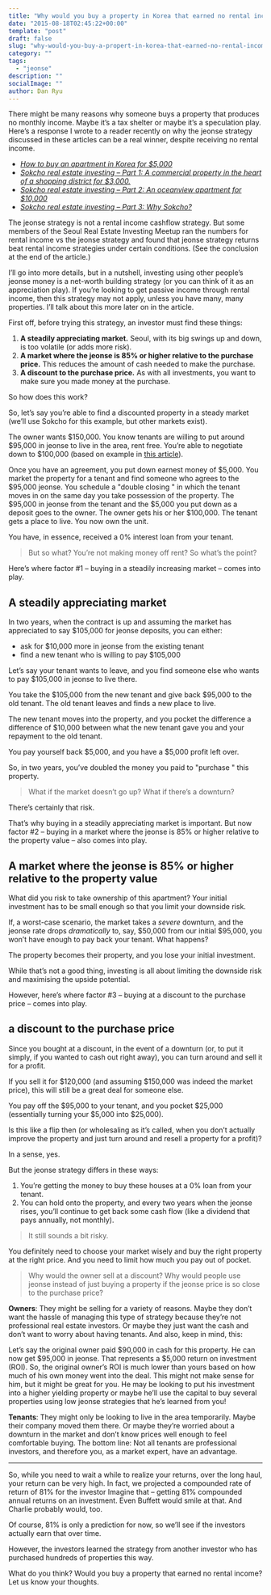 ```yaml
---
title: "Why would you buy a property in Korea that earned no rental income?"
date: "2015-08-18T02:45:22+00:00"
template: "post"
draft: false
slug: "why-would-you-buy-a-propert-in-korea-that-earned-no-rental-income"
category: ""
tags:
  - "jeonse"
description: ""
socialImage: ""
author: Dan Ryu
---
```


There might be many reasons why someone buys a property that produces no monthly income. Maybe it’s a tax shelter or maybe it’s a speculation play. Here’s a response I wrote to a reader recently on why the jeonse strategy discussed in these articles can be a real winner, despite receiving no rental income.

  * _[How to buy an apartment in Korea for $5,000](http://seoulreimeetup.com/korea/how-to-buy-an-apartment-in-korea-for-5000)_
  * _[Sokcho real estate investing – Part 1: A commercial property in the heart of a shopping district for $3,000.](http://seoulreimeetup.com/korea/sokcho-part1)_
  * _[Sokcho real estate investing – Part 2: An oceanview apartment for $10,000](http://seoulreimeetup.com/korea/sokcho-part2)_
  * _[Sokcho real estate investing – Part 3: Why Sokcho?](http://seoulreimeetup.com/korea/sokcho-real-estate-investing-part-3-why-sokcho)_

The jeonse strategy is not a rental income cashflow strategy. But some members of the Seoul Real Estate Investing Meetup ran the numbers for rental income vs the jeonse strategy and found that jeonse strategy returns beat rental income strategies under certain conditions. (See the conclusion at the end of the article.)

I’ll go into more details, but in a nutshell, investing using other people’s jeonse money is a net-worth building strategy (or you can think of it as an appreciation play). If you’re looking to get passive income through rental income, then this strategy may not apply, unless you have many, many properties. I’ll talk about this more later on in the article.

First off, before trying this strategy, an investor must find these things:

  1. **A steadily appreciating market.** Seoul, with its big swings up and down, is too volatile (or adds more risk).
  2. **A market where the jeonse is 85% or higher relative to the purchase price.** This reduces the amount of cash needed to make the purchase.
  3. **A discount to the purchase price.** As with all investments, you want to make sure you made money at the purchase.

So how does this work?

So, let’s say you’re able to find a discounted property in a steady market (we’ll use Sokcho for this example, but other markets exist).

The owner wants $150,000. You know tenants are willing to put around $95,000 in jeonse to live in the area, rent free. You’re able to negotiate down to $100,000 (based on example in [this article](http://seoulreimeetup.com/korea/sokcho-part2)).

Once you have an agreement, you put down earnest money of $5,000. You market the property for a tenant and find someone who agrees to the $95,000 jeonse. You schedule a  "double closing " in which the tenant moves in on the same day you take possession of the property. The $95,000 in jeonse from the tenant and the $5,000 you put down as a deposit goes to the owner. The owner gets his or her $100,000. The tenant gets a place to live. You now own the unit.

You have, in essence, received a 0% interest loan from your tenant.

> But so what? You’re not making money off rent? So what’s the point?

Here’s where factor #1 – buying in a steadily increasing market – comes into play.

## A steadily appreciating market

In two years, when the contract is up and assuming the market has appreciated to say $105,000 for jeonse deposits, you can either:

  * ask for $10,000 more in jeonse from the existing tenant
  * find a new tenant who is willing to pay $105,000

Let’s say your tenant wants to leave, and you find someone else who wants to pay $105,000 in jeonse to live there.

You take the $105,000 from the new tenant and give back $95,000 to the old tenant. The old tenant leaves and finds a new place to live.

The new tenant moves into the property, and you pocket the difference a difference of $10,000 between what the new tenant gave you and your repayment to the old tenant.

You pay yourself back $5,000, and you have a $5,000 profit left over.

So, in two years, you’ve doubled the money you paid to  "purchase " this property.

> What if the market doesn’t go up? What if there’s a downturn?

There’s certainly that risk.

That’s why buying in a steadily appreciating market is important. But now factor #2 – buying in a market where the jeonse is 85% or higher relative to the property value – also comes into play.

## A market where the jeonse is 85% or higher relative to the property value

What did you risk to take ownership of this apartment? Your initial investment has to be small enough so that you limit your downside risk.

If, a worst-case scenario, the market takes a _severe_ downturn, and the jeonse rate drops _dramatically_ to, say, $50,000 from our initial $95,000, you won’t have enough to pay back your tenant. What happens?

The property becomes their property, and you lose your initial investment.

While that’s not a good thing, investing is all about limiting the downside risk and maximising the upside potential.

However, here’s where factor #3 – buying at a discount to the purchase price – comes into play.

## a discount to the purchase price

Since you bought at a discount, in the event of a downturn (or, to put it simply, if you wanted to cash out right away), you can turn around and sell it for a profit.

If you sell it for $120,000 (and assuming $150,000 was indeed the market price), this will still be a great deal for someone else.

You pay off the $95,000 to your tenant, and you pocket $25,000 (essentially turning your $5,000 into $25,000).

Is this like a flip then (or wholesaling as it’s called, when you don’t actually improve the property and just turn around and resell a property for a profit)?

In a sense, yes.

But the jeonse strategy differs in these ways:

  1. You’re getting the money to buy these houses at a 0% loan from your tenant.
  2. You can hold onto the property, and every two years when the jeonse rises, you’ll continue to get back some cash flow (like a dividend that pays annually, not monthly).

> It still sounds a bit risky.

You definitely need to choose your market wisely and buy the right property at the right price. And you need to limit how much you pay out of pocket.

> Why would the owner sell at a discount? Why would people use jeonse instead of just buying a property if the jeonse price is so close to the purchase price?

**Owners**: They might be selling for a variety of reasons. Maybe they don’t want the hassle of managing this type of strategy because they’re not professional real estate investors. Or maybe they just want the cash and don’t want to worry about having tenants. And also, keep in mind, this:

Let’s say the original owner paid $90,000 in cash for this property. He can now get $95,000 in jeonse. That represents a $5,000 return on investment (ROI). So, the original owner’s ROI is much lower than yours based on how much of his own money went into the deal. This might not make sense for him, but it might be great for you. He may be looking to put his investment into a higher yielding property or maybe he’ll use the capital to buy several properties using low jeonse strategies that he’s learned from you!

**Tenants**: They might only be looking to live in the area temporarily. Maybe their company moved them there. Or maybe they’re worried about a downturn in the market and don’t know prices well enough to feel comfortable buying. The bottom line: Not all tenants are professional investors, and therefore you, as a market expert, have an advantage.

* * *

So, while you need to wait a while to realize your returns, over the long haul, your return can be very high. In fact, we projected a compounded rate of return of 81% for the investor Imagine that – getting 81% compounded annual returns on an investment. Even Buffett would smile at that. And Charlie probably would, too.

Of course, 81% is only a prediction for now, so we’ll see if the investors actually earn that over time.

However, the investors learned the strategy from another investor who has purchased hundreds of properties this way.

What do you think? Would you buy a property that earned no rental income? Let us know your thoughts.
